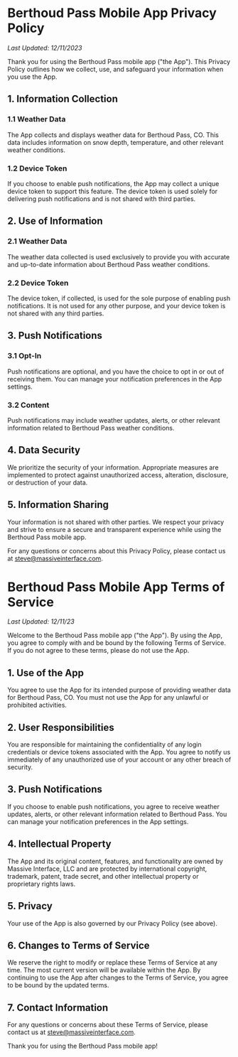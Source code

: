 # Berthoud Pass Mobile App Privacy Policy

*Last Updated: 12/11/2023*

Thank you for using the Berthoud Pass mobile app ("the App"). This Privacy Policy outlines how we collect, use, and safeguard your information when you use the App.

## 1. Information Collection

### 1.1 Weather Data

The App collects and displays weather data for Berthoud Pass, CO. This data includes information on snow depth, temperature, and other relevant weather conditions.

### 1.2 Device Token

If you choose to enable push notifications, the App may collect a unique device token to support this feature. The device token is used solely for delivering push notifications and is not shared with third parties.

## 2. Use of Information

### 2.1 Weather Data

The weather data collected is used exclusively to provide you with accurate and up-to-date information about Berthoud Pass weather conditions.

### 2.2 Device Token

The device token, if collected, is used for the sole purpose of enabling push notifications. It is not used for any other purpose, and your device token is not shared with any third parties.

## 3. Push Notifications

### 3.1 Opt-In

Push notifications are optional, and you have the choice to opt in or out of receiving them. You can manage your notification preferences in the App settings.

### 3.2 Content

Push notifications may include weather updates, alerts, or other relevant information related to Berthoud Pass weather conditions.

## 4. Data Security

We prioritize the security of your information. Appropriate measures are implemented to protect against unauthorized access, alteration, disclosure, or destruction of your data.

## 5. Information Sharing

Your information is not shared with other parties. We respect your privacy and strive to ensure a secure and transparent experience while using the Berthoud Pass mobile app.

For any questions or concerns about this Privacy Policy, please contact us at steve@massiveinterface.com.


# Berthoud Pass Mobile App Terms of Service

*Last Updated: 12/11/23*

Welcome to the Berthoud Pass mobile app ("the App"). By using the App, you agree to comply with and be bound by the following Terms of Service. If you do not agree to these terms, please do not use the App.

## 1. Use of the App

You agree to use the App for its intended purpose of providing weather data for Berthoud Pass, CO. You must not use the App for any unlawful or prohibited activities.

## 2. User Responsibilities

You are responsible for maintaining the confidentiality of any login credentials or device tokens associated with the App. You agree to notify us immediately of any unauthorized use of your account or any other breach of security.

## 3. Push Notifications

If you choose to enable push notifications, you agree to receive weather updates, alerts, or other relevant information related to Berthoud Pass. You can manage your notification preferences in the App settings.

## 4. Intellectual Property

The App and its original content, features, and functionality are owned by Massive Interface, LLC and are protected by international copyright, trademark, patent, trade secret, and other intellectual property or proprietary rights laws.

## 5. Privacy

Your use of the App is also governed by our Privacy Policy (see above).

## 6. Changes to Terms of Service

We reserve the right to modify or replace these Terms of Service at any time. The most current version will be available within the App. By continuing to use the App after changes to the Terms of Service, you agree to be bound by the updated terms.

## 7. Contact Information

For any questions or concerns about these Terms of Service, please contact us at steve@massiveinterface.com.

Thank you for using the Berthoud Pass mobile app!

